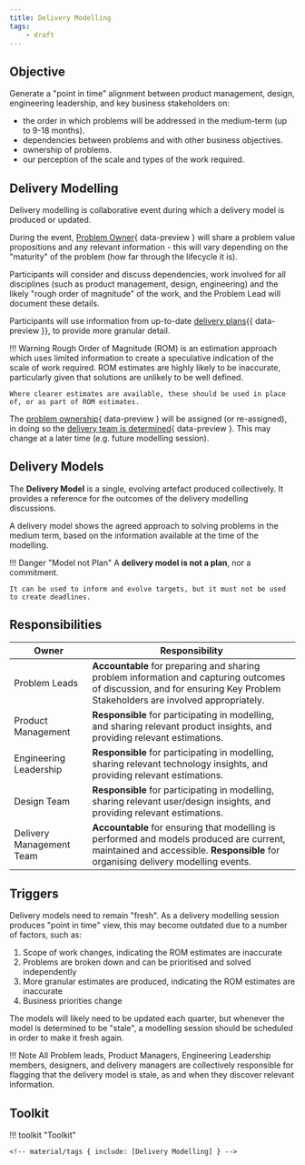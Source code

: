 ```yaml
---
title: Delivery Modelling
tags:
    - draft
---
```


## Objective

Generate a "point in time" alignment between product management, design, engineering leadership, and key business stakeholders on:

- the order in which problems will be addressed in the medium-term (up to 9-18 months). 
- dependencies between problems and with other business objectives.
- ownership of problems.
- our perception of the scale and types of the work required.

## Delivery Modelling

Delivery modelling is collaborative event during which a delivery model is produced or updated.

During the event, [Problem Owner](../Problem-Ownership.md#problem-owner){ data-preview } will share a problem value propositions and any relevant information - this will vary depending on the "maturity" of the problem (how far through the lifecycle it is).

Participants will consider and discuss dependencies, work involved for all disciplines (such as product management, design, engineering) and the likely "rough order of magnitude" of the work, and the Problem Lead will document these details.

Participants will use information from up-to-date [delivery plans](Delivery-Planning.md#delivery-plans){{ data-preview }}, to provide more granular detail.

!!! Warning
    Rough Order of Magnitude (ROM) is an estimation approach which uses limited information to create a speculative indication of the scale of work required. ROM estimates are highly likely to be inaccurate, particularly given that solutions are unlikely to be well defined.

    Where clearer estimates are available, these should be used in place of, or as part of ROM estimates.

The [problem ownership](../Problem-Ownership.md){ data-preview } will be assigned (or re-assigned), in doing so the [delivery team is determined](../Problem-Ownership.md/#delivery-team){ data-preview }. This may change at a later time (e.g. future modelling session).

## Delivery Models

The **Delivery Model** is a single, evolving artefact produced collectively. It provides a reference for the outcomes of the delivery modelling discussions.

A delivery model shows the agreed approach to solving problems in the medium term, based on the information available at the time of the modelling.

!!! Danger "Model not Plan"
    A **delivery model is not a plan**, nor a commitment. 
    
    It can be used to inform and evolve targets, but it must not be used to create deadlines.

## Responsibilities

| Owner                     | Responsibility |
|---|---|
| Problem Leads             | **Accountable** for preparing and sharing problem information and capturing outcomes of discussion, and for ensuring Key Problem Stakeholders are involved appropriately.
| Product Management        | **Responsible** for participating in modelling, and sharing relevant product insights, and providing relevant estimations. |
| Engineering Leadership    | **Responsible** for participating in modelling, sharing relevant technology insights, and providing relevant estimations. |
| Design Team               | **Responsible** for participating in modelling, sharing relevant user/design insights, and providing relevant estimations. |
| Delivery Management Team  | **Accountable** for ensuring that modelling is performed and models produced are current, maintained and accessible. **Responsible** for organising delivery modelling events. |

## Triggers

Delivery models need to remain "fresh". As a delivery modelling session produces "point in time" view, this may become outdated due to a number of factors, such as:

1. Scope of work changes, indicating the ROM estimates are inaccurate
2. Problems are broken down and can be prioritised and solved independently
3. More granular estimates are produced, indicating the ROM estimates are inaccurate
4. Business priorities change

The models will likely need to be updated each quarter, but whenever the model is determined to be "stale", a modelling session should be scheduled in order to make it fresh again.

!!! Note
    All Problem leads, Product Managers, Engineering Leadership members, designers, and delivery managers are collectively responsible for flagging that the delivery model is stale, as and when they discover relevant information.

## Toolkit 

!!! toolkit "Toolkit"

    <!-- material/tags { include: [Delivery Modelling] } -->